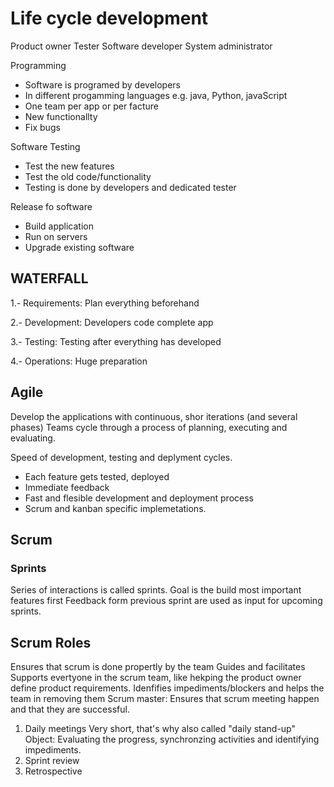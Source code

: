 # Life cycle development


Product owner 
Tester
Software developer
System administrator


Programming 
- Software is programed by developers
- In different progamming languages e.g. java, Python, javaScript
- One team per app or per facture
- New functionallty
- Fix bugs

Software Testing
- Test the new features
- Test the old code/functionality
- Testing is done by developers and dedicated tester

Release fo software
- Build application 
- Run on servers
- Upgrade existing software


## WATERFALL

1.- Requirements: Plan everything beforehand

2.- Development: Developers code complete app

3.- Testing: Testing after everything has developed

4.- Operations: Huge preparation 

## Agile
Develop the applications with continuous, shor iterations (and several phases)
Teams cycle through a process of planning, executing and evaluating. 

Speed of development, testing and deplyment cycles.
- Each feature gets tested, deployed
- Immediate feedback
- Fast and flesible development and deployment process
- Scrum and kanban specific implemetations. 

## Scrum

### Sprints
Series of interactions is called sprints.
Goal is the build most important features first
Feedback form previous sprint are used as input for upcoming sprints.

## Scrum Roles
Ensures that scrum is done propertly by the team 
Guides and facilitates
Supports evertyone in the scrum team, like hekping the product owner define product requirements. 
Idenfifies impediments/blockers and helps the team in removing them 
Scrum master: Ensures that scrum meeting happen and that they are successful.  
1) Daily meetings
    Very short, that's why also called "daily stand-up"
    Object: Evaluating the progress, synchronzing activities and identifying impediments. 
2) Sprint review
3) Retrospective 
